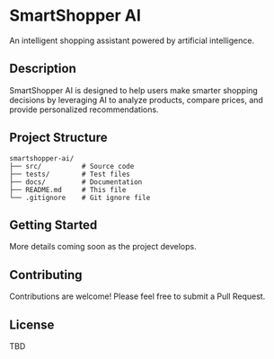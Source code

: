 # SmartShopper AI

An intelligent shopping assistant powered by artificial intelligence.

## Description

SmartShopper AI is designed to help users make smarter shopping decisions by leveraging AI to analyze products, compare prices, and provide personalized recommendations.

## Project Structure

```
smartshopper-ai/
├── src/          # Source code
├── tests/        # Test files
├── docs/         # Documentation
├── README.md     # This file
└── .gitignore    # Git ignore file
```

## Getting Started

More details coming soon as the project develops.

## Contributing

Contributions are welcome! Please feel free to submit a Pull Request.

## License

TBD